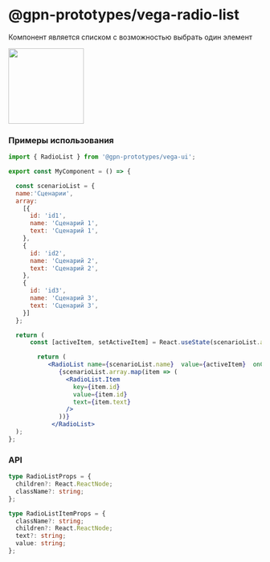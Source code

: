 # @gpn-prototypes/vega-radio-list

Компонент является списком с возможностью выбрать один элемент

<img src="docs/radioList.png" height="150">

### Примеры использования

```jsx
import { RadioList } from '@gpn-prototypes/vega-ui';

export const MyComponent = () => {

  const scenarioList = {
  name:'Сценарии',
  array:
    [{
      id: 'id1',
      name: 'Сценарий 1',
      text: 'Сценарий 1',
    },
    {
      id: 'id2',
      name: 'Сценарий 2',
      text: 'Сценарий 2',
    },
    {
      id: 'id3',
      name: 'Сценарий 3',
      text: 'Сценарий 3',
    }]
  };

  return (
      const [activeItem, setActiveItem] = React.useState(scenarioList.array[0].id);

        return (
           <RadioList name={scenarioList.name}  value={activeItem}  onChange={setActiveItem}>
              {scenarioList.array.map(item => (
                <RadioList.Item
                  key={item.id}
                  value={item.id}
                  text={item.text}
                />
              ))}
            </RadioList>
  );
};
```

### API

```ts
type RadioListProps = {
  children?: React.ReactNode;
  className?: string;
};

type RadioListItemProps = {
  className?: string;
  children?: React.ReactNode;
  text?: string;
  value: string;
};
```
